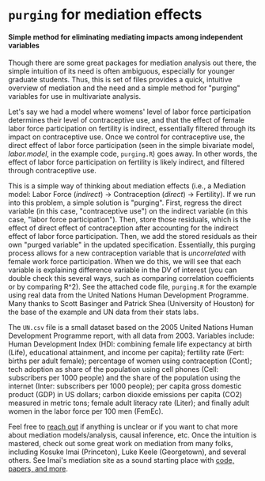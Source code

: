 # `purging` for mediation effects

#### Simple method for eliminating mediating impacts among independent variables

Though there are some great packages for mediation analysis out there, the simple intuition of its need is often ambiguous, especially for younger graduate students. Thus, this is set of files provides a quick, intuitive overview of mediation and the need and a simple method for "purging" variables for use in multivariate analysis.

Let's say we had a model where womens' level of labor force participation determines their level of contraceptive use, and that the effect of female labor force participation on fertility is indirect, essentially filtered through its impact on contraceptive use. Once we control for contraceptive use, the direct effect of labor force participation (seen in the simple bivariate model, _labor.model_, in the example code, `purging.R`) goes away. In other words, the effect of labor force participation on fertility is likely indirect, and filtered through contraceptive use. 

This is a simple way of thinking about mediation effects (i.e., a Mediation model:  Labor Force (_indirect_) -> Contraception (_direct_) -> Fertility). If we run into this problem, a simple solution is "purging". First, regress the direct variable (in this case, "contraceptive use") on the indirect variable (in this case, "labor force participation"). Then, store those residuals, which is the effect of direct effect of contraception after accounting for the indirect effect of labor force participation. Then, we add the stored residuals as their own "purged variable" in the updated specification. Essentially, this purging process allows for a new contraception variable that is _uncorrelated_ with female work force participation. When we do this, we will see that each variable is explaining difference variable in the DV of interest (you can double check this several ways, such as comparing correlation coefficients or by comparing R^2). See the attached code file, `purging.R` for the example using real data from the United Nations Human Development Programme. Many thanks to Scott Basinger and Patrick Shea (University of Houston) for the base of the example and UN data from their stats labs.

The `UN.csv` file is a small dataset based on the 2005 United Nations Human Development Programme report, with all data from 2003. Variables include: Human Development Index (HDI: combining female life expectancy at birth (Life), educational attainment, and income per capita); fertility rate (Fert: births per adult female); percentage of women using contraception (Cont); tech adoption as share of the population using cell phones (Cell: subscribers per 1000 people) and the share of the population using the internet (Inter: subscribers per 1000 people); per capita gross domestic product (GDP) in US dollars; carbon dioxide emissions per capita (CO2) measured in metric tons; female adult literacy rate (Liter); and finally adult women in the labor force per 100 men (FemEc).

Feel free to [reach out](http://www.philipdwaggoner.com/) if anything is unclear or if you want to chat more about mediation models/analysis, causal inference, etc. Once the intuition is mastered, check out some great work on mediation from many folks, including Kosuke Imai (Princeton), Luke Keele (Georgetown), and several others. See Imai's mediation site as a sound starting place with [code, papers, and more](https://imai.princeton.edu/projects/mechanisms.html). 
